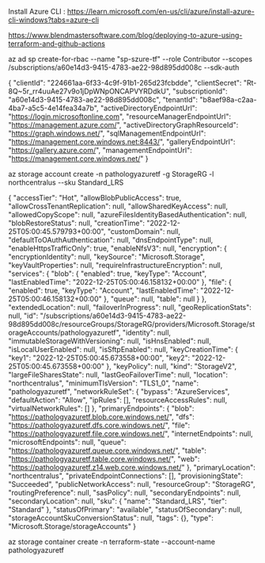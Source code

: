 Install Azure CLI :  https://learn.microsoft.com/en-us/cli/azure/install-azure-cli-windows?tabs=azure-cli



https://www.blendmastersoftware.com/blog/deploying-to-azure-using-terraform-and-github-actions


az ad sp create-for-rbac --name "sp-szure-tf" --role Contributor --scopes /subscriptions/a60e14d3-9415-4783-ae22-98d895dd008c --sdk-auth

{
  "clientId": "224661aa-6f33-4c9f-91b1-265d23fcbdde",
  "clientSecret": "Rt-8Q~5r_rr4uuAe27v9o1jDpWNpONCAPVYRDdkU",
  "subscriptionId": "a60e14d3-9415-4783-ae22-98d895dd008c",
  "tenantId": "b8aef98a-c2aa-4ba7-a5c5-4e14fea34a7b",
  "activeDirectoryEndpointUrl": "https://login.microsoftonline.com",
  "resourceManagerEndpointUrl": "https://management.azure.com/",
  "activeDirectoryGraphResourceId": "https://graph.windows.net/",
  "sqlManagementEndpointUrl": "https://management.core.windows.net:8443/",
  "galleryEndpointUrl": "https://gallery.azure.com/",
  "managementEndpointUrl": "https://management.core.windows.net/"
}


az storage account create -n pathologyazuretf -g StorageRG -l northcentralus --sku Standard_LRS

{
  "accessTier": "Hot",
  "allowBlobPublicAccess": true,
  "allowCrossTenantReplication": null,
  "allowSharedKeyAccess": null,
  "allowedCopyScope": null,
  "azureFilesIdentityBasedAuthentication": null,
  "blobRestoreStatus": null,
  "creationTime": "2022-12-25T05:00:45.579793+00:00",
  "customDomain": null,
  "defaultToOAuthAuthentication": null,
  "dnsEndpointType": null,
  "enableHttpsTrafficOnly": true,
  "enableNfsV3": null,
  "encryption": {
    "encryptionIdentity": null,
    "keySource": "Microsoft.Storage",
    "keyVaultProperties": null,
    "requireInfrastructureEncryption": null,
    "services": {
      "blob": {
        "enabled": true,
        "keyType": "Account",
        "lastEnabledTime": "2022-12-25T05:00:46.158132+00:00"
      },
      "file": {
        "enabled": true,
        "keyType": "Account",
        "lastEnabledTime": "2022-12-25T05:00:46.158132+00:00"
      },
      "queue": null,
      "table": null
    }
  },
  "extendedLocation": null,
  "failoverInProgress": null,
  "geoReplicationStats": null,
  "id": "/subscriptions/a60e14d3-9415-4783-ae22-98d895dd008c/resourceGroups/StorageRG/providers/Microsoft.Storage/storageAccounts/pathologyazuretf",
  "identity": null,
  "immutableStorageWithVersioning": null,
  "isHnsEnabled": null,
  "isLocalUserEnabled": null,
  "isSftpEnabled": null,
  "keyCreationTime": {
    "key1": "2022-12-25T05:00:45.673558+00:00",
    "key2": "2022-12-25T05:00:45.673558+00:00"
  },
  "keyPolicy": null,
  "kind": "StorageV2",
  "largeFileSharesState": null,
  "lastGeoFailoverTime": null,
  "location": "northcentralus",
  "minimumTlsVersion": "TLS1_0",
  "name": "pathologyazuretf",
  "networkRuleSet": {
    "bypass": "AzureServices",
    "defaultAction": "Allow",
    "ipRules": [],
    "resourceAccessRules": null,
    "virtualNetworkRules": []
  },
  "primaryEndpoints": {
    "blob": "https://pathologyazuretf.blob.core.windows.net/",
    "dfs": "https://pathologyazuretf.dfs.core.windows.net/",
    "file": "https://pathologyazuretf.file.core.windows.net/",
    "internetEndpoints": null,
    "microsoftEndpoints": null,
    "queue": "https://pathologyazuretf.queue.core.windows.net/",
    "table": "https://pathologyazuretf.table.core.windows.net/",
    "web": "https://pathologyazuretf.z14.web.core.windows.net/"
  },
  "primaryLocation": "northcentralus",
  "privateEndpointConnections": [],
  "provisioningState": "Succeeded",
  "publicNetworkAccess": null,
  "resourceGroup": "StorageRG",
  "routingPreference": null,
  "sasPolicy": null,
  "secondaryEndpoints": null,
  "secondaryLocation": null,
  "sku": {
    "name": "Standard_LRS",
    "tier": "Standard"
  },
  "statusOfPrimary": "available",
  "statusOfSecondary": null,
  "storageAccountSkuConversionStatus": null,
  "tags": {},
  "type": "Microsoft.Storage/storageAccounts"
}



az storage container create -n terraform-state --account-name pathologyazuretf